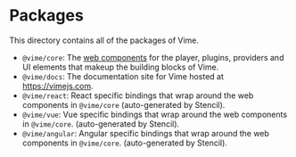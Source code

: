 # Packages

This directory contains all of the packages of Vime.

- `@vime/core`: The [web components](https://developer.mozilla.org/en-US/docs/Web/Web_Components) for the 
player, plugins, providers and UI elements that makeup the building blocks of Vime.
- `@vime/docs`: The documentation site for Vime hosted at https://vimejs.com.
- `@vime/react`: React specific bindings that wrap around the web components in `@vime/core` 
(auto-generated by Stencil).
- `@vime/vue`: Vue specific bindings that wrap around the web components in `@vime/core`.
(auto-generated by Stencil).
- `@vime/angular`: Angular specific bindings that wrap around the web components in `@vime/core`. 
(auto-generated by Stencil).
